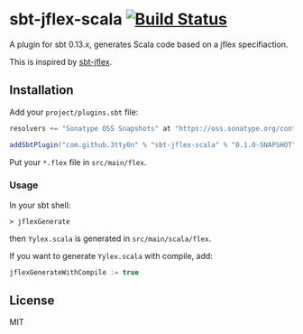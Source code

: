 # sbt-jflex-scala [![Build Status](https://travis-ci.org/3tty0n/sbt-jflex-scala.svg?branch=master)](https://travis-ci.org/3tty0n/sbt-jflex-scala)

A plugin for sbt 0.13.x, generates Scala code based on a jflex specifiaction.

This is inspired by [sbt-jflex](https://github.com/dlwh/sbt-jflex).

## Installation

Add your `project/plugins.sbt` file:

```scala
resolvers += "Sonatype OSS Snapshots" at "https://oss.sonatype.org/content/repositories/snapshots"

addSbtPlugin("com.github.3tty0n" % "sbt-jflex-scala" % "0.1.0-SNAPSHOT")
```

Put your `*.flex` file in `src/main/flex`.

### Usage

In your sbt shell: 

```
> jflexGenerate
```

then `Yylex.scala` is generated in `src/main/scala/flex`.

If you want to generate `Yylex.scala` with compile, add:

```scala
jflexGenerateWithCompile := true
```

## License

MIT
